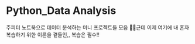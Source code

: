 # Python_Data Analysis
주피터 노트북으로 데이터 분석하는 미니 프로젝트들 모음
💁‍♀️근데 이제 여기에 내 혼자 복습하기 위한 이론을 곁들인,, 복습은 필수!!
